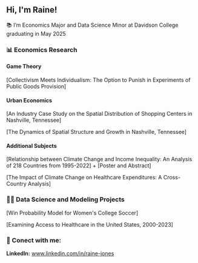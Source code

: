 ## Hi, I'm Raine!

📚 I’m Economics Major and Data Science Minor at Davidson College graduating in May 2025

### 📊 Economics Research
#### Game Theory
[Collectivism Meets Individualism: The Option to Punish in Experiments of Public Goods Provision] 
#### Urban Economics
[An Industry Case Study on the Spatial Distribution of Shopping Centers in Nashville, Tennessee]

[The Dynamics of Spatial Structure and Growth in Nashville, Tennessee] 

#### Additional Subjects
[Relationship between Climate Change and Income Inequality: An Analysis of 218 Countries from 1995-2022]
     + [Poster and Abstract]

[The Impact of Climate Change on Healthcare Expenditures: A Cross-Country Analysis]

### 👩‍💻 Data Science and Modeling Projects 
[Win Probability Model for Women's College Soccer]

[Examining Access to Healthcare in the United States, 2000-2023]

### 🤳 Conect with me: 
**LinkedIn:** www.linkedin.com/in/raine-jones 
